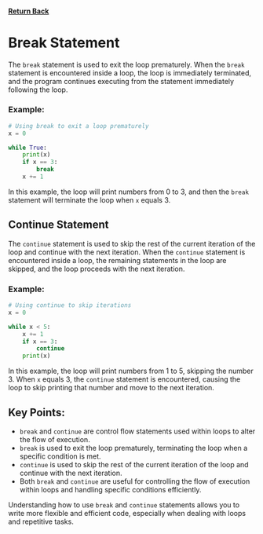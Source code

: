 #### [Return Back](../python_for_testers.md)

# Break Statement

The `break` statement is used to exit the loop prematurely. When the `break` statement is encountered inside a loop, the loop is immediately terminated, and the program continues executing from the statement immediately following the loop.

### Example:

```python
# Using break to exit a loop prematurely
x = 0

while True:
    print(x)
    if x == 3:
        break
    x += 1
```

In this example, the loop will print numbers from 0 to 3, and then the `break` statement will terminate the loop when `x` equals 3.

## Continue Statement

The `continue` statement is used to skip the rest of the current iteration of the loop and continue with the next iteration. When the `continue` statement is encountered inside a loop, the remaining statements in the loop are skipped, and the loop proceeds with the next iteration.

### Example:

```python
# Using continue to skip iterations
x = 0

while x < 5:
    x += 1
    if x == 3:
        continue
    print(x)
```

In this example, the loop will print numbers from 1 to 5, skipping the number 3. When `x` equals 3, the `continue` statement is encountered, causing the loop to skip printing that number and move to the next iteration.

## Key Points:

- `break` and `continue` are control flow statements used within loops to alter the flow of execution.
- `break` is used to exit the loop prematurely, terminating the loop when a specific condition is met.
- `continue` is used to skip the rest of the current iteration of the loop and continue with the next iteration.
- Both `break` and `continue` are useful for controlling the flow of execution within loops and handling specific conditions efficiently.

Understanding how to use `break` and `continue` statements allows you to write more flexible and efficient code, especially when dealing with loops and repetitive tasks.
